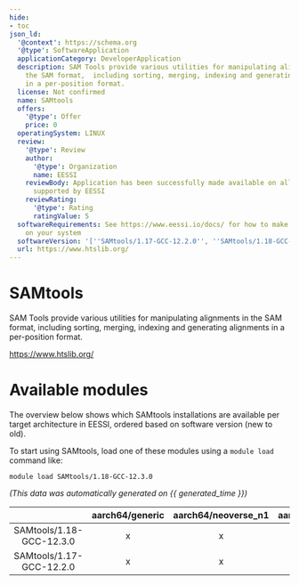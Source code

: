 ```yaml
---
hide:
- toc
json_ld:
  '@context': https://schema.org
  '@type': SoftwareApplication
  applicationCategory: DeveloperApplication
  description: SAM Tools provide various utilities for manipulating alignments in
    the SAM format,  including sorting, merging, indexing and generating alignments
    in a per-position format.
  license: Not confirmed
  name: SAMtools
  offers:
    '@type': Offer
    price: 0
  operatingSystem: LINUX
  review:
    '@type': Review
    author:
      '@type': Organization
      name: EESSI
    reviewBody: Application has been successfully made available on all architectures
      supported by EESSI
    reviewRating:
      '@type': Rating
      ratingValue: 5
  softwareRequirements: See https://www.eessi.io/docs/ for how to make EESSI available
    on your system
  softwareVersion: '[''SAMtools/1.17-GCC-12.2.0'', ''SAMtools/1.18-GCC-12.3.0'']'
  url: https://www.htslib.org/
---
```


SAMtools
========


SAM Tools provide various utilities for manipulating alignments in the SAM format,  including sorting, merging, indexing and generating alignments in a per-position format.

https://www.htslib.org/
# Available modules


The overview below shows which SAMtools installations are available per target architecture in EESSI, ordered based on software version (new to old).

To start using SAMtools, load one of these modules using a `module load` command like:

```shell
module load SAMtools/1.18-GCC-12.3.0
```

*(This data was automatically generated on {{ generated_time }})*  

| |aarch64/generic|aarch64/neoverse_n1|aarch64/neoverse_v1|aarch64/nvidia|x86_64/generic|x86_64/amd/zen2|x86_64/amd/zen3|x86_64/amd/zen4|x86_64/intel/haswell|x86_64/intel/sapphirerapids|x86_64/intel/skylake_avx512|
| :---: | :---: | :---: | :---: | :---: | :---: | :---: | :---: | :---: | :---: | :---: | :---: |
|SAMtools/1.18-GCC-12.3.0|x|x|x|-|x|x|x|x|x|x|x|
|SAMtools/1.17-GCC-12.2.0|x|x|x|-|x|x|x|x|x|x|x|
